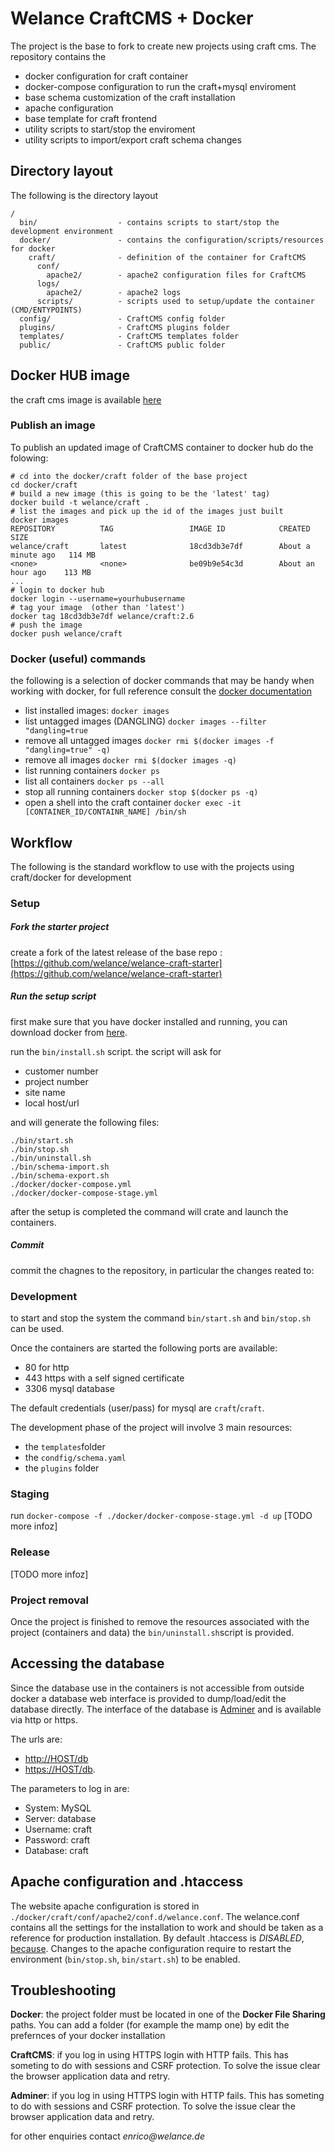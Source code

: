 
# Welance CraftCMS + Docker

The project is the base to fork to create new projects using craft cms.
The repository contains the 
- docker configuration for craft container
- docker-compose configuration to run the craft+mysql enviroment
- base schema customization of the craft installation
- apache configuration 
- base template for craft frontend
- utility scripts to start/stop the enviroment 
- utility scripts to import/export craft schema changes


## Directory layout

The following is the directory layout
```
/
  bin/                  - contains scripts to start/stop the development environment
  docker/               - contains the configuration/scripts/resources for docker
    craft/              - definition of the container for CraftCMS 
      conf/             
        apache2/        - apache2 configuration files for CraftCMS
      logs/
        apache2/        - apache2 logs 
      scripts/          - scripts used to setup/update the container (CMD/ENTYPOINTS)
  config/               - CraftCMS config folder
  plugins/              - CraftCMS plugins folder
  templates/            - CraftCMS templates folder
  public/               - CraftCMS public folder 
```

## Docker HUB image

the craft cms image is available [here](https://hub.docker.com/r/welance/craft/)

### Publish an image

To publish an updated image of CraftCMS container to docker hub do the folowing:

```
# cd into the docker/craft folder of the base project
cd docker/craft
# build a new image (this is going to be the 'latest' tag)
docker build -t welance/craft .
# list the images and pick up the id of the images just built
docker images
REPOSITORY          TAG                 IMAGE ID            CREATED              SIZE
welance/craft       latest              18cd3db3e7df        About a minute ago   114 MB
<none>              <none>              be09b9e54c3d        About an hour ago    113 MB
...
# login to docker hub
docker login --username=yourhubusername
# tag your image  (other than 'latest')
docker tag 18cd3db3e7df welance/craft:2.6
# push the image
docker push welance/craft
```

### Docker (useful) commands

the following is a selection of docker commands that may be handy when working with docker, 
for full reference consult the [docker documentation](https://docs.docker.com/engine/reference/run/)

- list installed images: `docker images`
- list untagged images (DANGLING) `docker images --filter "dangling=true`
- remove all untagged images `docker rmi $(docker images -f "dangling=true" -q)`
- remove all images `docker rmi $(docker images -q)`
- list running containers `docker ps`
- list all containers `docker ps --all`
- stop all running containers `docker stop $(docker ps -q)`
- open a shell into the craft container `docker exec -it [CONTAINER_ID/CONTAINR_NAME] /bin/sh`


## Workflow 

The following is the standard workflow to use with the projects using craft/docker for development

### Setup
##### Fork the starter project
create a fork of the latest release of the base repo : [https://github.com/welance/welance-craft-starter](https://github.com/welance/welance-craft-starter)

##### Run the setup script
first make sure that you have docker installed and running, you can download docker from [here](https://www.docker.com/community-edition).

run the `bin/install.sh` script. the script will ask for
  - customer number
  - project number
  - site name
  - local host/url 

and will generate the following files:

```
./bin/start.sh
./bin/stop.sh
./bin/uninstall.sh
./bin/schema-import.sh
./bin/schema-export.sh
./docker/docker-compose.yml
./docker/docker-compose-stage.yml
```

after the setup is completed the command will crate and launch the containers. 

##### Commit
commit the chagnes to the repository, in particular the changes reated to:


### Development

to start and stop the system the command `bin/start.sh` and `bin/stop.sh` can be used.

Once the containers are started the following ports are available:
- 80   for http
- 443  https with a self signed certificate
- 3306 mysql database

The default credentials (user/pass) for mysql are `craft`/`craft`.

The development phase of the project will involve 3 main resources:
- the `templates`folder
- the `condfig/schema.yaml`
- the `plugins` folder


### Staging
run `docker-compose -f ./docker/docker-compose-stage.yml -d up`
[TODO more infoz]

### Release
[TODO more infoz]

### Project removal
Once the project is finished to remove the resources associated with the project (containers and data) 
the `bin/uninstall.sh`script is provided.

## Accessing the database
Since the database use in the containers is not accessible from outside docker a database web interface
is provided to dump/load/edit the database directly. The interface of the database is [Adminer](https://www.adminer.org/) and 
is available via http or https.

The urls are:
- [http://HOST/db](http://localhost/db) 
- [https://HOST/db](https://localhost/db). 

The parameters to log in are:
- System: MySQL
- Server: database
- Username: craft
- Password: craft
- Database: craft

## Apache configuration and .htaccess
The website apache configuration is stored in `./docker/craft/conf/apache2/conf.d/welance.conf`.
The welance.conf contains all the settings for the installation to work and should be taken as a reference
for production installation. By default .htaccess is _DISABLED_, [because](https://nystudio107.com/blog/stop-using-htaccess-files-no-really).
Changes to the apache configuration require to restart the environment (`bin/stop.sh`, `bin/start.sh`) to be enabled.

## Troubleshooting

**Docker**: the project folder must be located in one of the **Docker File Sharing** paths. 
You can add a folder (for example the mamp one) by edit the prefernces of your docker installation

**CraftCMS**: if you log in using HTTPS login with HTTP fails. This has someting to do with sessions
and CSRF protection. To solve the issue clear the browser application data and retry.

**Adminer**: if you log in using HTTPS login with HTTP fails. This has someting to do with sessions
and CSRF protection. To solve the issue clear the browser application data and retry.

for other enquiries contact _enrico@welance.de_


